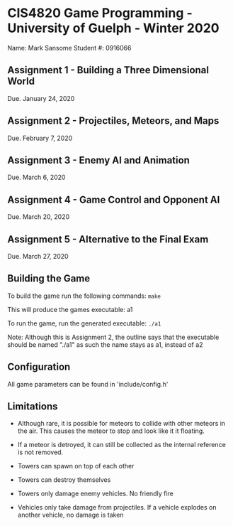 # CIS4820 Game Programming - University of Guelph - Winter 2020

Name:      Mark Sansome
Student #: 0916066

## Assignment 1 - Building a Three Dimensional World

Due. January 24, 2020

## Assignment 2 - Projectiles, Meteors, and Maps

Due. February 7, 2020

## Assignment 3 - Enemy AI and Animation

Due. March 6, 2020

## Assignment 4 - Game Control and Opponent AI

Due. March 20, 2020

## Assignment 5 - Alternative to the Final Exam

Due. March 27, 2020

## Building the Game

To build the game run the following commands:
`make`

This will produce the games executable: a1

To run the game, run the generated executable:
`./a1`

Note: Although this is Assignment 2, the outline says that the executable
    should be named "./a1" as such the name stays as a1, instead of a2

## Configuration

All game parameters can be found in 'include/config.h'

## Limitations

- Although rare, it is possible for meteors to collide with other meteors in
    the air. This causes the meteor to stop and look like it it floating.

- If a meteor is detroyed, it can still be collected as the internal reference
    is not removed.

- Towers can spawn on top of each other

- Towers can destroy themselves

- Towers only damage enemy vehicles. No friendly fire

- Vehicles only take damage from projectiles. If a vehicle explodes on another
    vehicle, no damage is taken
